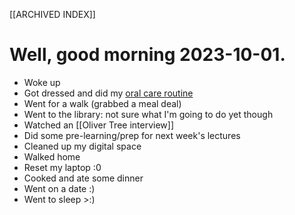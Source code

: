 [[ARCHIVED INDEX]]
# Well, good morning 2023-10-01.
 - Woke up
 - Got dressed and did my [oral care routine](Health#Oral%20Care)
 - Went for a walk (grabbed a meal deal)
 - Went to the library: not sure what I'm going to do yet though
 - Watched an [[Oliver Tree interview]]
 - Did some pre-learning/prep for next week's lectures
 - Cleaned up my digital space
 - Walked home
 - Reset my laptop :0
 - Cooked and ate some dinner
 - Went on a date :)
 - Went to sleep >:)